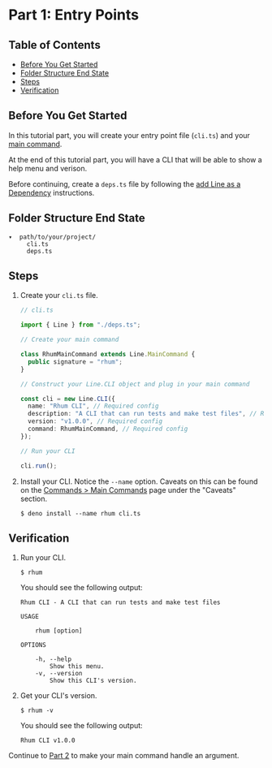 # Part 1: Entry Points

## Table of Contents

- [Before You Get Started](#before-you-get-started)
- [Folder Structure End State](#folder-structure-end-state)
- [Steps](#steps)
- [Verification](#verification)

## Before You Get Started

In this tutorial part, you will create your entry point file (`cli.ts`) and your
[main command](/line/v1.x/tutorials/commands/main-commands).

At the end of this tutorial part, you will have a CLI that will be able to show
a help menu and verison.

Before continuing, create a `deps.ts` file by following the [add Line as a Dependency](/line/v1.x/tutorials/introduction/add-line-as-a-dependency#add-line-as-a-dependency) instructions.

## Folder Structure End State

```text
▾  path/to/your/project/
     cli.ts
     deps.ts
```

## Steps

1. Create your `cli.ts` file.

   ```typescript
   // cli.ts

   import { Line } from "./deps.ts";

   // Create your main command

   class RhumMainCommand extends Line.MainCommand {
     public signature = "rhum";
   }

   // Construct your Line.CLI object and plug in your main command

   const cli = new Line.CLI({
     name: "Rhum CLI", // Required config
     description: "A CLI that can run tests and make test files", // Required config
     version: "v1.0.0", // Required config
     command: RhumMainCommand, // Required config
   });

   // Run your CLI

   cli.run();
   ```

2. Install your CLI. Notice the `--name` option. Caveats on this can be found on
   the
   [Commands > Main Commands](/line/v1.x/tutorials/commands/main-commands#caveats)
   page under the "Caveats" section.

   ```shell
   $ deno install --name rhum cli.ts
   ```

## Verification

1. Run your CLI.

   ```shell
   $ rhum
   ```

   You should see the following output:

   ```text
   Rhum CLI - A CLI that can run tests and make test files

   USAGE

       rhum [option]

   OPTIONS

       -h, --help
           Show this menu.
       -v, --version
           Show this CLI's version.
   ```

2. Get your CLI's version.

   ```shell
   $ rhum -v
   ```

   You should see the following output:

   ```text
   Rhum CLI v1.0.0
   ```

Continue to
[Part 2](/line/v1.x/tutorials/creating-a-cli/subcommand-clis/part-2-add-an-argument)
to make your main command handle an argument.
